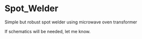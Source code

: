 # Spot_Welder
Simple but robust spot welder using microwave oven transformer 

If schematics will be needed, let me know.
